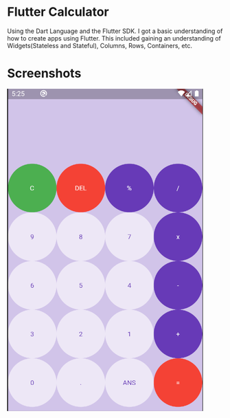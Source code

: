 # Flutter Calculator

Using the Dart Language and the Flutter SDK. I got a basic understanding of how to create apps using Flutter. This included gaining an understanding of Widgets(Stateless and Stateful), Columns, Rows, Containers, etc. 

# Screenshots 
![alt text](https://github.com/InigoHohmeyer/FlutterCalculator/blob/master/Screenshot%202021-01-14%20172529.png)
